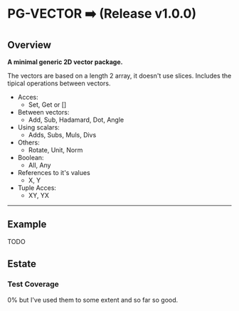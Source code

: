 # PG-VECTOR ➡️ (Release v1.0.0)

## Overview

**A minimal generic 2D vector package.**

The vectors are based on a length 2 array, it doesn't use slices. Includes the tipical operations between vectors.
- Acces:
    - Set, Get or []
- Between vectors:
    - Add, Sub, Hadamard, Dot, Angle
- Using scalars:
    - Adds, Subs, Muls, Divs
- Others:
    - Rotate, Unit, Norm
- Boolean:
    - All, Any
- References to it's values
    - X, Y
- Tuple Acces:
    - XY, YX

---

## Example

TODO

## Estate

### Test Coverage

0% but I've used them to some extent and so far so good.